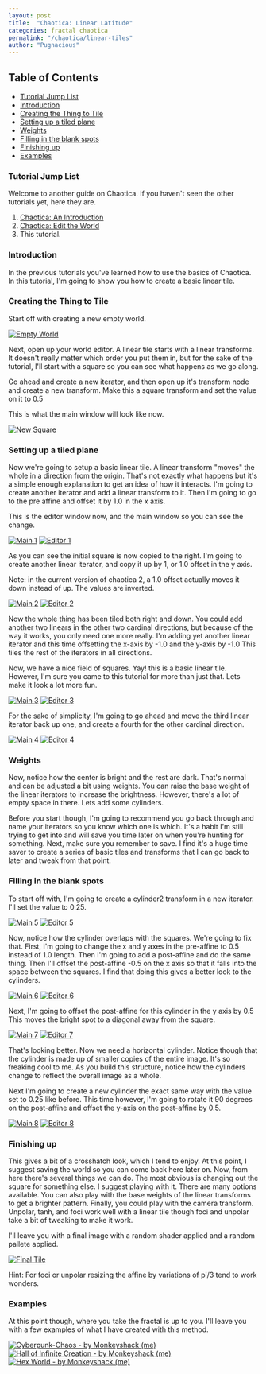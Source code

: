 ```yaml
---
layout: post
title:  "Chaotica: Linear Latitude"
categories: fractal chaotica
permalink: "/chaotica/linear-tiles"
author: "Pugnacious"
---
```


## Table of Contents

<!-- TOC -->

- [Tutorial Jump List](#tutorial-jump-list-)
- [Introduction](#introduction-)
- [Creating the Thing to Tile](#creating-the-thing-to-tile-)
- [Setting up a tiled plane](#setting-up-a-tiled-plane-)
- [Weights](#weights-)
- [Filling in the blank spots](#filling-in-the-blank-spots-)
- [Finishing up](#finishing-up-)
- [Examples](#examples-)

<!-- /TOC -->

### Tutorial Jump List ###

Welcome to another guide on Chaotica.  If you haven't seen the other tutorials
yet, here they are.

 1. [Chaotica: An Introduction][tutorial1]
 2. [Chaotica: Edit the World][tutorial2]
 3. This tutorial.

### Introduction ###

In the previous tutorials you've learned how to use the basics of Chaotica.  In
this tutorial, I'm going to show you how to create a basic linear tile.

### Creating the Thing to Tile ###

Start off with creating a new empty world.

[![Empty World](/assets/images/chaotica-linear-tiles/chaotica_XXQctoQSU9.png)](/assets/images/chaotica-linear-tiles/chaotica_XXQctoQSU9.png)

Next, open up your world editor.  A linear tile starts with a linear transforms.
 It doesn't really matter which order you put them in, but for the sake of the
tutorial, I'll start with a square so you can see what happens as we go along.

Go ahead and create a new iterator, and then open up it's transform node and
create a new transform.  Make this a square transform and set the value on it to
0.5

This is what the main window will look like now.

[![New Square](/assets/images/chaotica-linear-tiles/chaotica_lWbJUCwxFJ.png)](/assets/images/chaotica-linear-tiles/chaotica_lWbJUCwxFJ.png)

### Setting up a tiled plane ###

Now we're going to setup a basic linear tile.  A linear transform "moves" the
whole in a direction from the origin.  That's not exactly what happens but it's
a simple enough explanation to get an idea of how it interacts.  I'm going to
create another iterator and add a linear transform to it.  Then I'm going to go
to the pre affine and offset it by 1.0 in the x axis.

This is the editor window now, and the main window so you can see the change.

[![Main 1](/assets/images/chaotica-linear-tiles/chaotica_9vuUcwh89U.png)](/assets/images/chaotica-linear-tiles/chaotica_9vuUcwh89U.png)
[![Editor 1](/assets/images/chaotica-linear-tiles/chaotica_Xq2Ljk0bn2.png)](/assets/images/chaotica-linear-tiles/chaotica_Xq2Ljk0bn2.png)

As you can see the initial square is now copied to the right.  I'm going to
create another linear iterator, and copy it up by 1, or 1.0 offset in the y
axis.

Note: in the current version of chaotica 2, a 1.0 offset actually moves it down
instead of up.  The values are inverted.

[![Main 2](/assets/images/chaotica-linear-tiles/chaotica_cV1kA4qPqa.png)](/assets/images/chaotica-linear-tiles/chaotica_cV1kA4qPqa.png)
[![Editor 2](/assets/images/chaotica-linear-tiles/chaotica_3Kz4m3KUn6.png)](/assets/images/chaotica-linear-tiles/chaotica_3Kz4m3KUn6.png)

Now the whole thing has been tiled both right and down.  You could add another
two linears in the other two cardinal directions, but because of the way it
works, you only need one more really.  I'm adding yet another linear iterator
and this time offsetting the x-axis by -1.0 and the y-axis by -1.0  This tiles
the rest of the iterators in all directions.

Now, we have a nice field of squares.  Yay!  this is a basic linear tile.
 However, I'm sure you came to this tutorial for more than just that.  Lets make
it look a lot more fun.

[![Main 3](/assets/images/chaotica-linear-tiles/chaotica_p6ya7oOICW.png)](/assets/images/chaotica-linear-tiles/chaotica_p6ya7oOICW.png)
[![Editor 3](/assets/images/chaotica-linear-tiles/chaotica_2FKtDy6Az9.png)](/assets/images/chaotica-linear-tiles/chaotica_2FKtDy6Az9.png)

For the sake of simplicity, I'm going to go ahead and move the third linear
iterator back up one, and create a fourth for the other cardinal direction.

[![Main 4](/assets/images/chaotica-linear-tiles/chaotica_tc4w2POwpl.png)](/assets/images/chaotica-linear-tiles/chaotica_tc4w2POwpl.png)
[![Editor 4](/assets/images/chaotica-linear-tiles/chaotica_sFsj0GDn0a.png)](/assets/images/chaotica-linear-tiles/chaotica_sFsj0GDn0a.png)

### Weights ###

Now, notice how the center is bright and the rest are dark.  That's normal and
can be adjusted a bit using weights.  You can raise the base weight of the
linear iterators to increase the brightness.  However, there's a lot of empty
space in there.  Lets add some cylinders.

Before you start though, I'm going to recommend you go back through and name
your iterators so you know which one is which.  It's a habit I'm still trying to
get into and will save you time later on when you're hunting for something.
 Next, make sure you remember to save.  I find it's a huge time saver to create
a series of basic tiles and transforms that I can go back to later and tweak
from that point.

### Filling in the blank spots ###

To start off with, I'm going to create a cylinder2 transform in a new iterator.
I'll set the value to 0.25.

[![Main 5](/assets/images/chaotica-linear-tiles/chaotica_l628Fuhrii.png)](/assets/images/chaotica-linear-tiles/chaotica_l628Fuhrii.png)
[![Editor 5](/assets/images/chaotica-linear-tiles/chaotica_863lh2eJUq.png)](/assets/images/chaotica-linear-tiles/chaotica_863lh2eJUq.png)

Now, notice how the cylinder overlaps with the squares.  We're going to fix
that.  First, I'm going to change the x and y axes in the pre-affine to 0.5
instead of 1.0 length.  Then I'm going to add a post-affine and do the same
thing.  Then I'll offset the post-affine -0.5 on the x axis so that it falls into the space
between the squares.  I find that doing this gives a better look to the
cylinders.

[![Main 6](/assets/images/chaotica-linear-tiles/chaotica_TMry7L9B2q.png)](/assets/images/chaotica-linear-tiles/chaotica_TMry7L9B2q.png)
[![Editor 6](/assets/images/chaotica-linear-tiles/chaotica_6aT0N1hCV9.png)](/assets/images/chaotica-linear-tiles/chaotica_6aT0N1hCV9.png)

Next, I'm going to offset the post-affine for this cylinder in the y axis by 0.5
 This moves the bright spot to a diagonal away from the square.

[![Main 7](/assets/images/chaotica-linear-tiles/chaotica_I1O036R1qM.png)](/assets/images/chaotica-linear-tiles/chaotica_I1O036R1qM.png)
[![Editor 7](/assets/images/chaotica-linear-tiles/chaotica_25qS61IXhz.png)](/assets/images/chaotica-linear-tiles/chaotica_25qS61IXhz.png)

That's looking better.  Now we need a horizontal cylinder.  Notice though that
the cylinder is made up of smaller copies of the entire image.  It's so freaking
cool to me.  As you build this structure, notice how the cylinders change to
reflect the overall image as a whole.

Next I'm going to create a new cylinder the exact same way with the value set to
0.25 like before.  This time however, I'm going to rotate it 90 degrees on the
post-affine and offset the y-axis on the post-affine by 0.5.

[![Main 8](/assets/images/chaotica-linear-tiles/chaotica_dZnwUpDVFd.png)](/assets/images/chaotica-linear-tiles/chaotica_dZnwUpDVFd.png)
[![Editor 8](/assets/images/chaotica-linear-tiles/chaotica_bOsNsc8vmM.png)](/assets/images/chaotica-linear-tiles/chaotica_bOsNsc8vmM.png)

### Finishing up ###

This gives a bit of a crosshatch look, which I tend to enjoy.  At this point, I
suggest saving the world so you can come back here later on.  Now, from here
there's several things we can do.  The most obvious is changing out the square
for something else.  I suggest playing with it.  There are many options
available.  You can also play with the base weights of the linear transforms to
get a brighter pattern.  Finally, you could play with the camera transform.
 Unpolar, tanh, and foci work well with a linear tile though foci and unpolar
take a bit of tweaking to make it work.

I'll leave you with a final image with a random shader applied and a random pallete applied.


[![Final Tile](/assets/images/chaotica-linear-tiles/linear-tile.png)](/assets/images/chaotica-linear-tiles/linear-tile.png)

Hint: For foci or unpolar resizing the affine by variations of pi/3 tend to work
wonders.

### Examples ###

At this point though, where you take the fractal is up to you.  I'll leave you
with a few examples of what I have created with this method.

[![Cyberpunk-Chaos - by Monkeyshack (me)](https://images-wixmp-ed30a86b8c4ca887773594c2.wixmp.com/f/c44d1498-1c89-4141-bf98-d14781623673/ddzpznz-7d8b956f-7c49-4b68-9b99-f2211ddf2b28.png?token=eyJ0eXAiOiJKV1QiLCJhbGciOiJIUzI1NiJ9.eyJzdWIiOiJ1cm46YXBwOiIsImlzcyI6InVybjphcHA6Iiwib2JqIjpbW3sicGF0aCI6IlwvZlwvYzQ0ZDE0OTgtMWM4OS00MTQxLWJmOTgtZDE0NzgxNjIzNjczXC9kZHpwem56LTdkOGI5NTZmLTdjNDktNGI2OC05Yjk5LWYyMjExZGRmMmIyOC5wbmcifV1dLCJhdWQiOlsidXJuOnNlcnZpY2U6ZmlsZS5kb3dubG9hZCJdfQ.XJI3XGLZxommfWciOxB_suJOqTWsokCHlGAQszIXNF0)](https://www.deviantart.com/monkeyshack/art/Cyberpunk-Chaos-846059471)
[![Hall of Infinite Creation - by Monkeyshack (me)](https://images-wixmp-ed30a86b8c4ca887773594c2.wixmp.com/f/c44d1498-1c89-4141-bf98-d14781623673/de0fy7x-7d5ca4ad-82a6-4602-af91-58f4a2523392.png?token=eyJ0eXAiOiJKV1QiLCJhbGciOiJIUzI1NiJ9.eyJzdWIiOiJ1cm46YXBwOiIsImlzcyI6InVybjphcHA6Iiwib2JqIjpbW3sicGF0aCI6IlwvZlwvYzQ0ZDE0OTgtMWM4OS00MTQxLWJmOTgtZDE0NzgxNjIzNjczXC9kZTBmeTd4LTdkNWNhNGFkLTgyYTYtNDYwMi1hZjkxLTU4ZjRhMjUyMzM5Mi5wbmcifV1dLCJhdWQiOlsidXJuOnNlcnZpY2U6ZmlsZS5kb3dubG9hZCJdfQ.ybylbP7gM_xlo7C8D23WM6sBF5IbwMH2C3WeUfJJ9I4)](https://www.deviantart.com/monkeyshack/art/Hall-of-Infinite-Creation-847270653)
[![Hex World - by Monkeyshack (me)](https://images-wixmp-ed30a86b8c4ca887773594c2.wixmp.com/f/c44d1498-1c89-4141-bf98-d14781623673/de1lz89-91a70a81-7444-4bdf-bc0d-7944787f25ec.png?token=eyJ0eXAiOiJKV1QiLCJhbGciOiJIUzI1NiJ9.eyJzdWIiOiJ1cm46YXBwOiIsImlzcyI6InVybjphcHA6Iiwib2JqIjpbW3sicGF0aCI6IlwvZlwvYzQ0ZDE0OTgtMWM4OS00MTQxLWJmOTgtZDE0NzgxNjIzNjczXC9kZTFsejg5LTkxYTcwYTgxLTc0NDQtNGJkZi1iYzBkLTc5NDQ3ODdmMjVlYy5wbmcifV1dLCJhdWQiOlsidXJuOnNlcnZpY2U6ZmlsZS5kb3dubG9hZCJdfQ.IZ945Du_WCgdzzXqtrewXrZKrYfsdpkctNKP6GZyvX4)](https://www.deviantart.com/monkeyshack/art/Hex-World-849231513)

[tutorial1]: https://blog.pugnacious.site/chaotica/introduction
[tutorial2]: https://blog.pugnacious.site/chaotica/editor
[tutorial3]: https://blog.pugnacious.site/chaotica/linear-tiles
